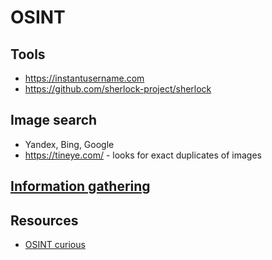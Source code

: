 # OSINT

## Tools

- https://instantusername.com
- https://github.com/sherlock-project/sherlock

## Image search

- Yandex, Bing, Google
- https://tineye.com/ - looks for exact duplicates of images

## [Information gathering](./information-gathering.md)

## Resources

- [OSINT curious](https://osintcurio.us/)
